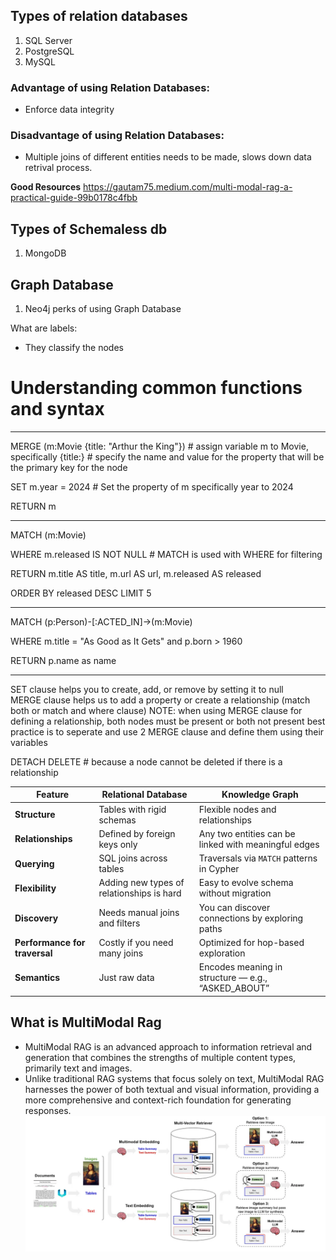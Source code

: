 ## Types of relation databases
1) SQL Server
2) PostgreSQL
3) MySQL
### Advantage of using Relation Databases:
- Enforce data integrity 
### Disadvantage of using Relation Databases:
- Multiple joins of different entities needs to be made, slows down data retrival process. 

**Good Resources**
https://gautam75.medium.com/multi-modal-rag-a-practical-guide-99b0178c4fbb 


## Types of Schemaless db
1) MongoDB

## Graph Database
1) Neo4j
perks of using Graph Database

What are labels:
- They classify the nodes

# Understanding common functions and syntax
--------------------------------------------------
MERGE (m:Movie {title: "Arthur the King"})  # assign variable m to Movie, specifically {title:} # specify the name and value for the property that will be the primary key for the node

SET m.year = 2024  # Set the property of m specifically year to 2024

RETURN m  

----------------------------------------------
MATCH (m:Movie)  

WHERE m.released IS NOT NULL   # MATCH is used with WHERE for filtering

RETURN m.title AS title, m.url AS url, m.released AS released  

ORDER BY released DESC LIMIT 5  

------------------------------------------------------------
MATCH (p:Person)-[:ACTED_IN]->(m:Movie)  

WHERE m.title = "As Good as It Gets" and p.born > 1960  

RETURN p.name as name

-------------------------------------------------------------

SET clause helps you to create, add, or remove by setting it to null  
MERGE clause helps us to add a property or create a relationship (match both or match and where clause)
NOTE: when using MERGE clause for defining a relationship, both nodes must be present or both not present
best practice is to seperate and use 2 MERGE clause and define them using their variables

DETACH DELETE # because a node cannot be deleted if there is a relationship 

| Feature                       | Relational Database                       | Knowledge Graph                                      |
| ----------------------------- | ----------------------------------------- | ---------------------------------------------------- |
| **Structure**                 | Tables with rigid schemas                 | Flexible nodes and relationships                     |
| **Relationships**             | Defined by foreign keys only              | Any two entities can be linked with meaningful edges |
| **Querying**                  | SQL joins across tables                   | Traversals via `MATCH` patterns in Cypher            |
| **Flexibility**               | Adding new types of relationships is hard | Easy to evolve schema without migration              |
| **Discovery**                 | Needs manual joins and filters            | You can discover connections by exploring paths      |
| **Performance for traversal** | Costly if you need many joins             | Optimized for hop-based exploration                  |
| **Semantics**                 | Just raw data                             | Encodes meaning in structure — e.g., “ASKED\_ABOUT”  |


## What is MultiModal Rag
- MultiModal RAG is an advanced approach to information retrieval and generation that combines the strengths of multiple content types, primarily text and images. 
- Unlike traditional RAG systems that focus solely on text, MultiModal RAG harnesses the power of both textual and visual information, providing a more comprehensive and context-rich foundation for generating responses.
![RAG_GRAPH](./images/MultiModal_RAG_Graph.png)

